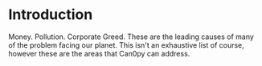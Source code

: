 # Introduction

Money. Pollution. Corporate Greed. These are the leading causes of many of the problem facing our planet. This isn't an exhaustive list of course, however these are the areas that Can0py can address.